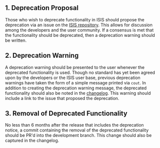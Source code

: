## 1. Deprecation Proposal
Those who wish to deprecate functionality in ISIS should propose the deprecation via an issue on the [ISIS repository](https://github.com/USGS-Astrogeology/ISIS3/issues).  This allows for discussion among the developers and the user community.  If a consensus is met that the functionality should be deprecated, then a deprecation warning should be written.

## 2. Deprecation Warning
A deprecation warning should be presented to the user whenever the deprecated functionality is used.  Though no standard has yet been agreed upon by the developers or the ISIS user base, previous deprecation warnings have taken the form of a simple message printed via `cout`.  In addition to creating the deprecation warning message, the deprecated functionality should also be noted in the [changelog](https://github.com/USGS-Astrogeology/ISIS3/blob/dev/CHANGELOG.md).  This warning should include a link to the issue that proposed the deprecation.

## 3. Removal of Deprecated Functionality
No less than 6 months after the release that includes the deprecation notice, a commit containing the removal of the deprecated functionality should be PR'd into the development branch.  This change should also be captured in the changelog.